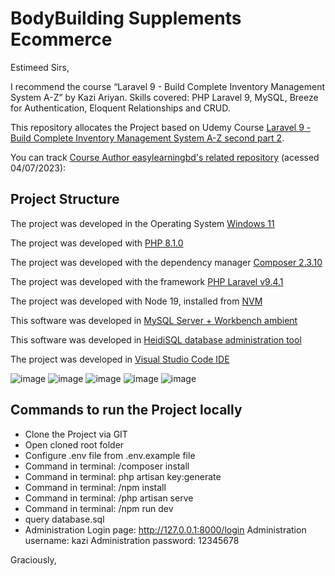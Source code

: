 # BodyBuilding Supplements Ecommerce

Estimeed Sirs,

I recommend the course “Laravel 9 - Build Complete Inventory Management System A-Z” by  Kazi Ariyan. Skills covered: PHP Laravel 9, MySQL, Breeze for Authentication, Eloquent Relationships and CRUD.

This repository allocates the Project based on Udemy Course [Laravel 9 - Build Complete Inventory Management System A-Z second part 2](https://www.udemy.com/course/laravel-build-complete-inventory-management-system/).

You can track [Course Author easylearningbd's related repository](https://github.com/easylearningbd/inventory-management-system) (acessed 04/07/2023):

## Project Structure
The project was developed in the Operating System [Windows 11](https://www.microsoft.com/en-us/windows/windows-11?r=1)

The project was developed with [PHP 8.1.0](https://windows.php.net/download#php-8.1)

The project was developed with the dependency manager [Composer 2.3.10](https://getcomposer.org/)

The project was developed with the framework [PHP Laravel v9.4.1](https://laravel.com/docs/9.x/releases)

The project was developed with Node 19, installed from [NVM](https://github.com/coreybutler/nvm-windows)

This software was developed in [MySQL Server + Workbench ambient](https://dev.mysql.com/downloads/installer/)

This software was developed in [HeidiSQL database administration tool](https://www.heidisql.com/)

The project was developed in [Visual Studio Code IDE](https://code.visualstudio.com/)

![image](https://img.shields.io/badge/Windows-017AD7?style=for-the-badge&logo=windows&logoColor=white)
![image](https://img.shields.io/badge/PHP-777BB4?style=for-the-badge&logo=php&logoColor=white)
![image](https://img.shields.io/badge/Laravel-FF2D20?style=for-the-badge&logo=laravel&logoColor=white)
![image](https://img.shields.io/badge/Node.js-43853D?style=for-the-badge&logo=node.js&logoColor=white)
![image](https://img.shields.io/badge/MySQL-00000F?style=for-the-badge&logo=mysql&logoColor=white)

## Commands to run the Project locally
- Clone the Project via GIT
- Open cloned root folder
- Configure .env file from .env.example file
- Command in terminal: /composer install
- Command in terminal: php artisan key:generate
- Command in terminal: /npm install
- Command in terminal: /php artisan serve
- Command in terminal: /npm run dev
- query database.sql
- Administration 
	Login page: http://127.0.0.1:8000/login
	Administration username: kazi
	Administration password: 12345678

Graciously,
